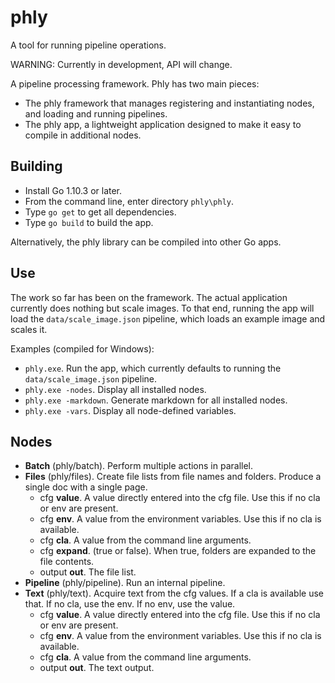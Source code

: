 # phly
A tool for running pipeline operations.

WARNING: Currently in development, API will change.

A pipeline processing framework. Phly has two main pieces:
* The phly framework that manages registering and instantiating nodes, and loading and running pipelines.
* The phly app, a lightweight application designed to make it easy to compile in additional nodes.

## Building ##
* Install Go 1.10.3 or later.
* From the command line, enter directory `phly\phly`.
* Type `go get` to get all dependencies.
* Type `go build` to build the app.

Alternatively, the phly library can be compiled into other Go apps.

## Use ##
The work so far has been on the framework. The actual application currently does nothing but scale images. To that end, running the app will load the `data/scale_image.json` pipeline, which loads an example image and scales it.

Examples (compiled for Windows):
* `phly.exe`. Run the app, which currently defaults to running the `data/scale_image.json` pipeline.
* `phly.exe -nodes`. Display all installed nodes.
* `phly.exe -markdown`. Generate markdown for all installed nodes.
* `phly.exe -vars`. Display all node-defined variables.

## Nodes ##
* **Batch** (phly/batch). Perform multiple actions in parallel.
* **Files** (phly/files). Create file lists from file names and folders. Produce a single doc with a single page.
    * cfg **value**. A value directly entered into the cfg file. Use this if no cla or env are present.
    * cfg **env**. A value from the environment variables. Use this if no cla is available.
    * cfg **cla**. A value from the command line arguments.
    * cfg **expand**. (true or false). When true, folders are expanded to the file contents.
    * output **out**. The file list.
* **Pipeline** (phly/pipeline). Run an internal pipeline.
* **Text** (phly/text). Acquire text from the cfg values. If a cla is available use that. If no cla, use the env. If no env, use the value.
    * cfg **value**. A value directly entered into the cfg file. Use this if no cla or env are present.
    * cfg **env**. A value from the environment variables. Use this if no cla is available.
    * cfg **cla**. A value from the command line arguments.
    * output **out**. The text output.
